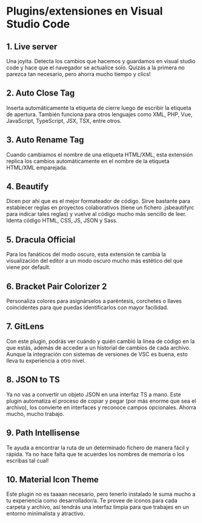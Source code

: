 # Plugins/extensiones en Visual Studio Code

## 1. **Live server**<br>
Una joyita. Detecta los cambios que hacemos y guardamos en visual studio code y hace que el navegador se actualice solo. Quizás a la primera no parezca tan necesario, pero ahorra mucho tiempo y clics!

## 2. **Auto Close Tag**<br>
Inserta automáticamente la etiqueta de cierre luego de escribir la etiqueta de apertura. También funciona para  otros lenguajes como XML, PHP, Vue, JavaScript, TypeScript, JSX, TSX, entre otros.

## 3. **Auto Rename Tag**<br>
Cuando cambiamos el nombre de una etiqueta HTML/XML, esta extensión replica los cambios automáticamente en el nombre de la etiqueta HTML/XML emparejada.

## 4. **Beautify**<br>
Dicen por ahí que es el mejor formateador de código. Sirve bastante para establecer reglas en proyectos colaborativos (tiene un fichero .jsbeautifyrc para indicar tales reglas) y vuelve al código mucho más sencillo de leer. Identa código HTML, CSS, JS, JSON y Sass.

## 5. **Dracula Official**<br>
Para los fanáticos del modo oscuro, esta extensión te cambia la visualización del editor a un modo oscuro mucho más estético del que viene por default.

## 6. **Bracket Pair Colorizer 2**<br>
Personaliza colores para asignárselos a paréntesis, corchetes o llaves coincidentes para que puedas identificarlos con mayor facilidad.

## 7. **GitLens**<br>
Con este plugin, podrás ver cuándo y quién cambió la línea de código en la que estás, además de acceder a un historial de cambios de cada archivo. Aunque la integración con sistemas de versiones de VSC es buena, esto lleva tu experiencia a otro nivel. 

## 8. **JSON to TS**<br>
Ya no vas a convertir un objeto JSON en una interfaz TS a mano. Este plugin automatiza el proceso de copiar y pegar (por más enorme que sea el archivo), los convierte en interfaces y reconoce campos opcionales. Ahorra mucho, mucho trabajo.

## 9. **Path Intellisense**<br>
Te ayuda a encontrar la ruta de un determinado fichero de manera fácil y rápida. Ya no hace falta que te acuerdes los nombres de memoria o los escribas tal cual! 

## 10. **Material Icon Theme**<br>
Este plugin no es taaaan necesario, pero tenerlo instalado le suma mucho a tu experiencia como desarrollador/a. Te provee de íconos para cada carpeta y archivo, así tendrás una interfaz limpia para que trabajes en un entorno minimalista y atractivo.
